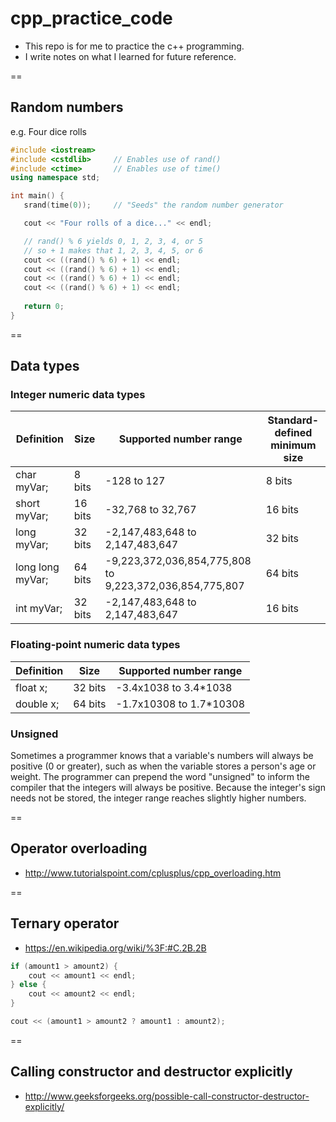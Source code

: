 # cpp_practice_code

- This repo is for me to practice the c++ programming.
- I write notes on what I learned for future reference.

==

## Random numbers

e.g. Four dice rolls
```cpp
#include <iostream>
#include <cstdlib>     // Enables use of rand()
#include <ctime>       // Enables use of time()
using namespace std;

int main() {
   srand(time(0));     // "Seeds" the random number generator

   cout << "Four rolls of a dice..." << endl;

   // rand() % 6 yields 0, 1, 2, 3, 4, or 5
   // so + 1 makes that 1, 2, 3, 4, 5, or 6
   cout << ((rand() % 6) + 1) << endl;
   cout << ((rand() % 6) + 1) << endl;
   cout << ((rand() % 6) + 1) << endl;
   cout << ((rand() % 6) + 1) << endl;
   
   return 0;
}
```

==

## Data types

### Integer numeric data types

| Definition | Size | Supported number range | Standard-defined minimum size |
|---|---|---|---|
|char myVar;     |8 bits |-128 to 127                     |8 bits|
|short myVar;    |16 bits|-32,768 to 32,767               |16 bits|
|long myVar;     |32 bits|-2,147,483,648 to 2,147,483,647 |32 bits|
|long long myVar;|64 bits|-9,223,372,036,854,775,808 to 9,223,372,036,854,775,807 |64 bits|
|int myVar;      |32 bits|-2,147,483,648 to 2,147,483,647 |16 bits|

### Floating-point numeric data types

|Definition | Size     |Supported number range |
|---|---|---|
|float x;   |  32 bits |-3.4x1038 to 3.4*1038  |
|double x;  |  64 bits |-1.7x10308 to 1.7*10308|

### Unsigned

Sometimes a programmer knows that a variable's numbers will always be positive (0 or greater), such as when the variable stores a person's age or weight. The programmer can prepend the word "unsigned" to inform the compiler that the integers will always be positive. Because the integer's sign needs not be stored, the integer range reaches slightly higher numbers.

==

## Operator overloading

- http://www.tutorialspoint.com/cplusplus/cpp_overloading.htm

==

## Ternary operator
- https://en.wikipedia.org/wiki/%3F:#C.2B.2B

```cpp
if (amount1 > amount2) {
    cout << amount1 << endl;
} else {
    cout << amount2 << endl;
}

cout << (amount1 > amount2 ? amount1 : amount2);
```

==

## Calling constructor and destructor explicitly
- http://www.geeksforgeeks.org/possible-call-constructor-destructor-explicitly/


